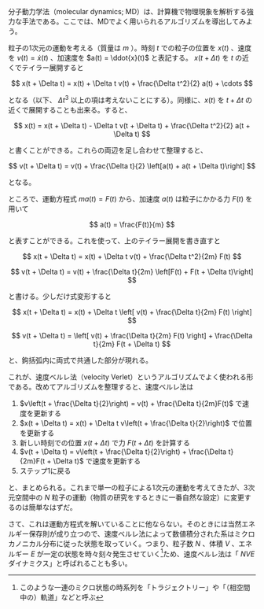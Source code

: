 分子動力学法（molecular dynamics; MD）は、計算機で物理現象を解析する強力な手法である。ここでは、MDでよく用いられるアルゴリズムを導出してみよう。

粒子の1次元の運動を考える（質量は $m$ ）。時刻 $t$ での粒子の位置を $x(t)$ 、速度を $v(t) = \dot{x}(t)$ 、加速度を $a(t) = \ddot{x}(t)$ と表記する。 $x(t + \Delta t)$ を $t$ の近くでテイラー展開すると

$$
x(t + \Delta t) = x(t) + \Delta t v(t) + \frac{\Delta t^2}{2} a(t) + \cdots
$$

となる（以下、 $\Delta t^3$ 以上の項は考えないことにする）。同様に、$x(t)$ を $t + \Delta t$ の近くで展開することも出来る。すると、

$$
x(t) = x(t + \Delta t) - \Delta t v(t + \Delta t) + \frac{\Delta t^2}{2} a(t + \Delta t)
$$

と書くことができる。これらの両辺を足し合わせて整理すると、

$$
v(t + \Delta t) = v(t) + \frac{\Delta t}{2} \left[a(t) + a(t + \Delta t)\right]
$$

となる。

ところで、運動方程式 $ma(t) = F(t)$ から、加速度 $a(t)$ は粒子にかかる力 $F(t)$ を用いて

$$
a(t) = \frac{F(t)}{m}
$$

と表すことができる。これを使って、上のテイラー展開を書き直すと

$$
x(t + \Delta t) = x(t) + \Delta t v(t) + \frac{\Delta t^2}{2m} F(t)
$$

$$
v(t + \Delta t) = v(t) + \frac{\Delta t}{2m} \left[F(t) + F(t + \Delta t)\right]
$$

と書ける。少しだけ式変形すると

$$
x(t + \Delta t) = x(t) + \Delta t \left[ v(t) + \frac{\Delta t}{2m} F(t) \right]
$$

$$
v(t + \Delta t) = \left[ v(t) + \frac{\Delta t}{2m} F(t) \right] + \frac{\Delta t}{2m} F(t + \Delta t)
$$

と、鉤括弧内に両式で共通した部分が現れる。

これが、速度べルレ法（velocity Verlet）というアルゴリズムでよく使われる形である。改めてアルゴリズムを整理すると、速度ベルレ法は

1.  $v\left(t + \frac{\Delta t}{2}\right) = v(t) + \frac{\Delta t}{2m}F(t)$ で速度を更新する
2.  $x(t + \Delta t) = x(t) + \Delta t v\left(t + \frac{\Delta t}{2}\right)$ で位置を更新する
3.  新しい時刻での位置 $x(t + \Delta t)$ で力 $F(t + \Delta t)$ を計算する
4.  $v(t + \Delta t) = v\left(t + \frac{\Delta t}{2}\right) + \frac{\Delta t}{2m}F(t + \Delta t)$ で速度を更新する
5.  ステップ1に戻る

と、まとめられる。これまで単一の粒子による1次元の運動を考えてきたが、3次元空間中の $N$ 粒子の運動（物質の研究をするときに一番自然な設定）に変更するのは簡単なはずだ。

さて、これは運動方程式を解いていることに他ならない。そのときには当然エネルギー保存則が成り立つので、速度ベルレ法によって数値積分された系はミクロカノニカル分布に従った状態を取っていく。つまり、粒子数 $N$ 、体積 $V$ 、エネルギー $E$ が一定の状態を時々刻々発生させていく[^1]ため、速度ベルレ法は「 *NVE* ダイナミクス」と呼ばれることも多い。

[^1]: このような一連のミクロ状態の時系列を「トラジェクトリー」や「（相空間中の）軌道」などと呼ぶ
